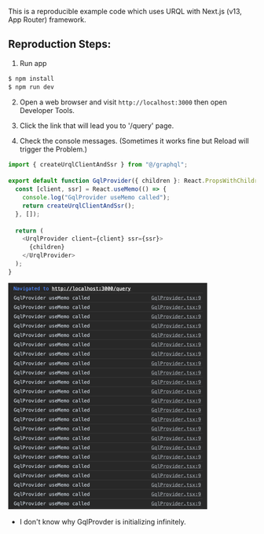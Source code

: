 This is a reproducible example code which uses URQL with Next.js (v13, App Router) framework.

## Reproduction Steps:

1. Run app

```sh
$ npm install
$ npm run dev
```

2. Open a web browser and visit `http://localhost:3000` then open Developer Tools.

3. Click the link that will lead you to '/query' page.

4. Check the console messages. (Sometimes it works fine but Reload will trigger the Problem.)

```ts
import { createUrqlClientAndSsr } from "@/graphql";

export default function GqlProvider({ children }: React.PropsWithChildren) {
  const [client, ssr] = React.useMemo(() => {
    console.log("GqlProvider useMemo called");
    return createUrqlClientAndSsr();
  }, []);

  return (
    <UrqlProvider client={client} ssr={ssr}>
      {children}
    </UrqlProvider>
  );
}
```

<img src="./UrqlErrors.png" width="405px" height="461px" title="Error Screenshot"/>

- I don't know why GqlProvder is initializing infinitely.
